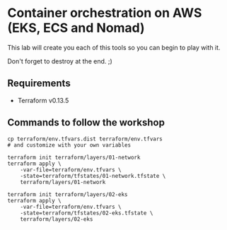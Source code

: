 # Container orchestration on AWS (EKS, ECS and Nomad)

This lab will create you each of this tools so you can begin to play with it.

Don't forget to destroy at the end. ;)


## Requirements

* Terraform v0.13.5


## Commands to follow the workshop

```
cp terraform/env.tfvars.dist terraform/env.tfvars
# and customize with your own variables

terraform init terraform/layers/01-network
terraform apply \
    -var-file=terraform/env.tfvars \
    -state=terraform/tfstates/01-network.tfstate \
    terraform/layers/01-network

terraform init terraform/layers/02-eks
terraform apply \
    -var-file=terraform/env.tfvars \
    -state=terraform/tfstates/02-eks.tfstate \
    terraform/layers/02-eks

```

